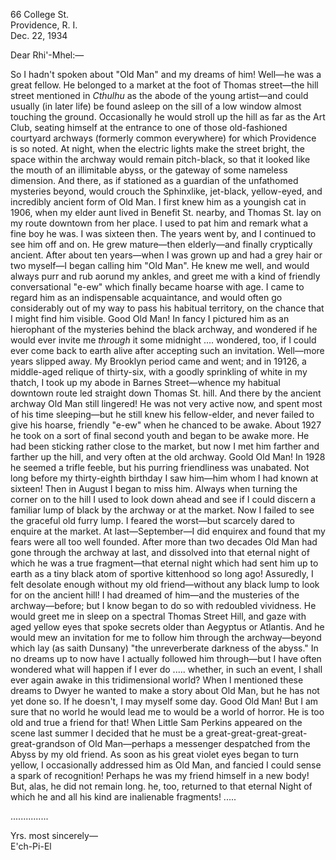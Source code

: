 66 College St.  
Providence, R. I.  
Dec. 22, 1934

Dear Rhi'-Mhel:—

So I hadn't spoken about "Old Man" and my dreams of him! Well—he was a great fellow. He belonged to a market at the foot of Thomas street—the hill street mentioned in *Cthulhu* as the abode of the young artist—and could usually (in later life) be found asleep on the sill of a low window almost touching the ground. Occasionally he would stroll up the hill as far as the Art Club, seating himself at the entrance to one of those old-fashioned courtyard archways (formerly common everywhere) for which Providence is so noted. At night, when the electric lights make the street bright, the space within the archway would remain pitch-black, so that it looked like the mouth of an illimitable abyss, or the gateway of some nameless dimension. And there, as if stationed as a guardian of the unfathomed mysteries beyond, would crouch the Sphinxlike, jet-black, yellow-eyed, and incredibly ancient form of Old Man. I first knew him as a youngish cat in 1906, when my elder aunt lived in Benefit St. nearby, and Thomas St. lay on my route downtown from her place. I used to pat him and remark what a fine boy he was. I was sixteen then. The years went by, and I continued to see him off and on. He grew mature—then elderly—and finally cryptically ancient. After about ten years—when I was grown up and had a grey hair or two myself—I began calling him "Old Man". He knew me well, and would always purr and rub aorund my ankles, and greet me with a kind of friendly conversational "e-ew" which finally became hoarse with age. I came to regard him as an indispensable acquaintance, and would often go considerably out of my way to pass his habitual territory, on the chance that I might find him visible. Good Old Man! In fancy I pictured him as an hierophant of the mysteries behind the black archway, and wondered if he would ever invite me *through* it some midnight .... wondered, too, if I could ever come back to earth alive after accepting such an invitation. Well—more years slipped away. My Brooklyn period came and went; and in 19126, a middle-aged relique of thirty-six, with a goodly sprinkling of white in my thatch, I took up my abode in Barnes Street—whence my habitual downtown route led straight down Thomas St. hill. And there by the ancient archway Old Man still lingered! He was not very active now, and spent most of his time sleeping—but he still knew his fellow-elder, and never failed to give his hoarse, friendly "e-ew" when he chanced to be awake. About 1927 he took on a sort of final second youth and began to be awake more. He had been sticking rather close to the market, but now I met him farther and farther up the hill, and very often at the old archway. Goold Old Man! In 1928 he seemed a trifle feeble, but his purring friendliness was unabated. Not long before my thirty-eighth birthday I saw him—him whom I had known at sixteen! Then in August I began to miss him. Always when turning the corner on to the hill I used to look down ahead and see if I could discern a familiar lump of black by the archway or at the market. Now I failed to see the graceful old furry lump. I feared the worst—but scarcely dared to enquire at the market. At last—September—I did enquirex and found that my fears were all too well founded. After more than two decades Old Man had gone through the archway at last, and dissolved into that eternal night of which he was a true fragment—that eternal night which had sent him up to earth as a tiny black atom of sportive kittenhood so long ago! Assuredly, I felt desolate enough without my old friend—without any black lump to look for on the ancient hill! I had dreamed of him—and the musteries of the archway—before; but I know began to do so with redoubled vividness. He would greet me in sleep on a spectral Thomas Street Hill, and gaze with aged yellow eyes that spoke secrets older than Aegyptus or Atlantis. And he would mew an invitation for me to follow him through the archway—beyond which lay (as saith Dunsany) "the unreverberate darkness of the abyss." In no dreams up to now have I actually followed him through—but I have often wondered what will happen if I ever do ..... whether, in such an event, I shall ever again awake in this tridimensional world? When I mentioned these dreams to Dwyer he wanted to make a story about Old Man, but he has not yet done so. If he doesn't, I may myself some day. Good Old Man! But I am sure that no world he would lead me to would be a world of horror. He is too old and true a friend for that! When Little Sam Perkins appeared on the scene last summer I decided that he must be a great-great-great-great-great-grandson of Old Man—perhaps a messenger despatched from the Abyss by my old friend. As soon as his great violet eyes began to turn yellow, I occasionally addressed him as Old Man, and fancied I could sense a spark of recognition! Perhaps he was my friend himself in a new body! But, alas, he did not remain long. he, too, returned to that eternal Night of which he and all his kind are inalienable fragments! .....

...............

Yrs. most sincerely—  
E'ch-Pi-El
